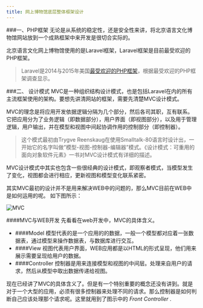 ```yaml
---
title: 网上博物馆底层整体框架设计
---
```



###一、PHP框架
无论是从系统的稳定性，还是安全性来讲，将北京语言文化博物馆网站放到一个成熟框架中来开发是很切合实际的。
 
北京语言文化网上博物馆使用的是Laravel框架，Laravel框架是目前最受欢迎的PHP框架。
 > Laravel是2014与2015年美国[最受欢迎的PHP框架](http://www.sitepoint.com/best-php-frameworks-2014/ "title")，根据最受欢迎的PHP框架调查显示。
 
###二、 设计模式
  MVC是一种组织结构设计模式，也是包括Laravel在内的所有主流框架使用的架构。要想先讲清网站的框架，需要先清楚MVC设计模式。
  
  MVC的理念是将应用开发依据逻辑分隔为几个部分，然后各司其职，互有联系。它把应用分为了业务逻辑（即数据部分），用户界面（即视图部分），以及用于管理逻辑，用户输出，并在模型和视图中间起协调作用的控制部分（即控制器）。
  >这个模式最初由Trygve Reenskaug在使用Smalltalk-80语言时设计出，一开始它的名字叫做”模型-视图-控制器-编辑器”模式。《设计模式：可重用的面向对象软件元素》一书对MVC设计模式有详细的描述。
  
  MVC设计模式中其实也包含一些很经典的设计模式，即观察者模式，当模型发生了变化，视图都会进行相应，更新视图和模型变化联系紧密。
  
  其实MVC最初的设计并不是用来解决WEB中的问题的，那么MVC目前在WEB中是如何运用的呢。
  如下图所示：
  
  ![MVC](http://htmljs.b0.upaiyun.com/uploads/1409725591244-webmvcflow_bacic.png "MVC图示")
  
  
####MVC与WEB开发
先看看在web开发中，MVC的具体含义。
  
* ####Model
	模型代表的是一个应用的的数据，一般一个模型都对应着一张数据表，通过模型来操作数据表，与数据库进行交互。
* ####View
	视图代表用户界面，WEB应用都是以HTML的形式呈现，他们用来展示需要呈现给用户的数据。
* ####Controller
	控制器是用来连接模型和视图的中间层。处理来自用户的请求，然后从模型中取出数据传递给视图。

现在已经讲了MVC的具体含义了。但是有一个特别重要的概念还没有讲到。就是对于一个大型的应用，必须有很多控制器来处理不同的请求。那么控制器是如何判断自己应该处理那个请求呢。这里就用到了图示中的 *Front Controller* .
 













